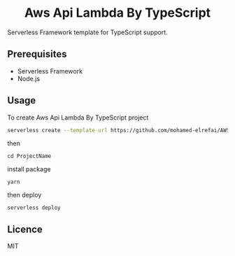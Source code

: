 <div align = center>

# Aws Api Lambda By TypeScript

</div>

<p>
Serverless Framework template for TypeScript support.
</p>

## Prerequisites
- Serverless Framework
- Node.js

## Usage

<p>
To create Aws Api Lambda By TypeScript project

```bash
serverless create --template-url https://github.com/mohamed-elrefai/AWS-Lambda-TypeScript/tree/main / --path ProjectName
```

then
```
cd ProjectName
```

install package
```
yarn
```

then deploy
```
serverless deploy
```
</p>

## Licence
MIT
